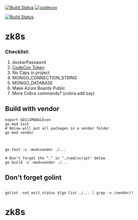 


[![Build Status](https://travis-ci.org/mchirico/zk8s.svg?branch=master)](https://travis-ci.org/mchirico/zk8s)
[![codecov](https://codecov.io/gh/mchirico/zk8s/branch/master/graph/badge.svg)](https://codecov.io/gh/mchirico/zk8s)

[![Build Status](https://mchirico.visualstudio.com/zk8s/_apis/build/status/mchirico.zk8s?branchName=master)](https://mchirico.visualstudio.com/zk8s/_build/latest?definitionId=9&branchName=master)


# zk8s



### Checklist:

1. dockerPassword
2. [CodeCov Token](https://codecov.io/gh/mchirico)
3. No Caps in project
4. MONGO_CONNECTION_STRING
5. MONGO_DATABASE 
6. Make Azure Boards Public
7. More Cobra commands? (cobra add say)



## Build with vendor
```
export GO111MODULE=on
go mod init
# Below will put all packages in a vendor folder
go mod vendor



go test -v -mod=vendor ./...

# Don't forget the "." in "./cmd/script" below
go build -v -mod=vendor ./...
```


## Don't forget golint

```

golint -set_exit_status $(go list ./... | grep -v /vendor/)

```


# zk8s
